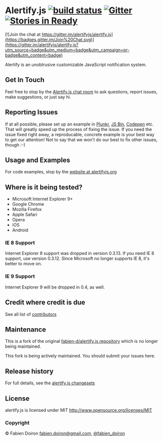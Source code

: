 # Alertify.js [![build status](https://secure.travis-ci.org/alertifyjs/alertify.js.png)](http://travis-ci.org/alertifyjs/alertify.js) [![Gitter](https://badges.gitter.im/Join%20Chat.svg)](https://gitter.im/alertifyjs/alertify.js?utm_source=badge&utm_medium=badge&utm_campaign=pr-badge) [![Stories in Ready](https://badge.waffle.io/alertifyjs/alertify.js.png?label=ready&title=Ready)](https://waffle.io/alertifyjs/alertify.js)

[![Join the chat at https://gitter.im/alertifyjs/alertify.js](https://badges.gitter.im/Join%20Chat.svg)](https://gitter.im/alertifyjs/alertify.js?utm_source=badge&utm_medium=badge&utm_campaign=pr-badge&utm_content=badge)

Alertify is an unobtrusive customizable JavaScript notification system.

## Get In Touch

Feel free to stop by the [Alertify.js chat room](https://gitter.im/alertifyjs/alertify.js) to ask questions, report issues, make suggestions, or just say hi. 


## Reporting Issues

If at all possible, please set up an example in [Plunkr](http://plunkr.co), [JS Bin](//jsbin.com), [Codepen](http://codepen.io/) etc. That will greatly speed up the process of fixing the issue. If you need the issue fixed right away, a reproducable, concrete example is your best way to get our attention! Not to say that we won't do our best to fix other issues, though :-)

## Usage and Examples

For code examples, stop by the [website at alertifyjs.org](http://alertifyjs.org/)

## Where is it being tested?

* Microsoft Internet Explorer 9+
* Google Chrome
* Mozilla Firefox
* Apple Safari
* Opera
* iOS
* Android

### IE 8 Support

Internet Explorer 8 support was dropped in version 0.3.13. If you need IE 8 support,
use version 0.3.12. Since Microsoft no longer supports IE 8, it's better to move on.

### IE 9 Support

Internet Explorer 9 will be dropped in 0.4, as well.

## Credit where credit is due

See all list of [contributors](https://github.com/alertifyjs/alertify.js/contributors)

## Maintenance

This is a fork of the original [fabien-d/alertify.js repository](//github.com/fabien-d/alertify.js) which is
no longer being maintained.

This fork is being actively maintained. You should submit your issues here.


## Release history

For full details, see the [alertify.js changesets](https://github.com/alertify/alertify.js/wiki/Changeset)

## License

alertify.js is licensed under MIT http://www.opensource.org/licenses/MIT

### Copyright

&copy; Fabien Doiron <fabien.doiron@gmail.com>, [@fabien_doiron](http://twitter.com/fabien_doiron)

